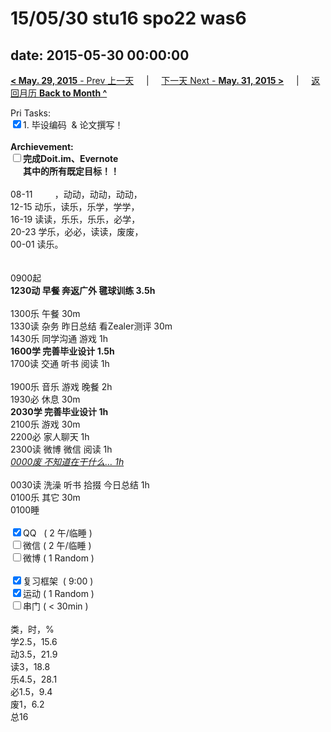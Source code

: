 # 15/05/30 stu16 spo22 was6

date: 2015-05-30 00:00:00
---
[**< May. 29, 2015** - Prev 上一天](/lifelogs/2015/05/d29.html) &nbsp; &nbsp; | &nbsp; &nbsp; [下一天 Next - **May. 31, 2015 >**](/lifelogs/2015/05/d31.html) &nbsp; &nbsp; |  &nbsp; &nbsp; [返回月历 **Back to Month ^**](/lifelogs/2015/05/index.html)
<br/><div>Pri Tasks:<br clear="none"/><input type="checkbox" checked="true" />1. 毕设编码  & 论文撰写！</div>		<div><br clear="none"/></div>		<div><strong>Archievement:</strong></div>		<div><strong><input type="checkbox" />完成Doit.im、</strong><strong>Evernote</strong></div>		<div><strong>      其中的</strong><strong>所有</strong><strong>既定目标！！</strong></div>		<div>				<div><br clear="none"/></div>08-11         ，动动，动动，动动，<br clear="none"/>12-15 动乐，读乐，乐学，学学，<br clear="none"/>16-19 读读，乐乐，乐乐，必学，<br clear="none"/>20-23 学乐，必必，读读，废废，		</div>		<div>00-01 读乐。</div>		<div><br/>				<div><br clear="none"/></div>0900起<br clear="none"/><strong>1230动 早餐 奔返广外 毽球训练 3.5h</strong>		</div>		<div><br clear="none"/></div>		<div>1300乐 午餐 30m</div>		<div>1330读 杂务 昨日总结 看Zealer测评 30m</div>		<div>1430乐 同学沟通 游戏 1h</div>		<div><strong>1600学 完善毕业设计 1.5h</strong>				<div>1700读 交通 听书 阅读 1h</div>				<div><br clear="none"/></div>1900乐 音乐 游戏 晚餐 2h		</div>		<div>1930必 休息 30m<br clear="none"/><strong>2030学 </strong><strong>完善毕业设计</strong><strong> 1h</strong></div>		<div>				<div>2100乐 游戏 30m</div>				<div>2200必 家人聊天 1h</div>		<div>2300读 微博 微信 阅读 1h</div>				<div><i><u>0000废 不知道在干什么… 1h</u></i></div>				<div><br/></div>0030读 洗澡 听书 拾掇 今日总结 1h		</div>		<div>0100乐 其它 30m</div>		<div>0100睡</div>		<div><br clear="none"/></div>		<div><input type="checkbox" checked="true" />QQ   ( 2 午/临睡 ) <br clear="none"/><input type="checkbox" />微信 ( 2 午/临睡 ) </div>		<div><input type="checkbox" />微博 ( 1 Random ) </div>		<div><br clear="none"/></div>		<div><input type="checkbox" checked="true" />复习框架  ( 9:00 ) <br clear="none"/></div>		<div><input type="checkbox" checked="true" />运动 ( 1 Random ) </div>		<div><input type="checkbox" />串门 ( < 30min ) </div>		<div>				<div><br clear="none"/></div>类，时，%<br clear="none"/>学2.5，15.6<br clear="none"/>动3.5，21.9<br clear="none"/>读3，18.8<br clear="none"/>乐4.5，28.1<br clear="none"/>必1.5，9.4<br clear="none"/>废1，6.2<br clear="none"/>总16</div>

